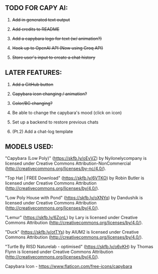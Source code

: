 ## TODO FOR CAPY AI:

1. ~~Add in generated text output~~

2. ~~Add credits to README~~

3. ~~Add a capybara logo for text (w/ animation?)~~

4. ~~Hook up to OpenAI API (Now using Groq API)~~

5. ~~Store user's input to create a chat history~~


## LATER FEATURES:

1. ~~Add a GitHub button~~

2. ~~Capybara icon changing / animation?~~

3. ~~Color/BG changing?~~

4. Be able to change the capybara's mood (click on icon)

5. Set up a backend to restore previous chats

5. (Pt.2) Add a chat-log template



## MODELS USED:

"Capybara (Low Poly)" (https://skfb.ly/oEyVZ) by Nyilonelycompany is licensed under Creative Commons Attribution-NonCommercial (http://creativecommons.org/licenses/by-nc/4.0/).

"Top Hat | FREE Download" (https://skfb.ly/6VTKO) by Robin Butler is licensed under Creative Commons Attribution (http://creativecommons.org/licenses/by/4.0/).

"Low Poly House with Pond" (https://skfb.ly/oXNYq) by Dandushik is licensed under Creative Commons Attribution (http://creativecommons.org/licenses/by/4.0/).

"Lemur" (https://skfb.ly/6ZonL) by Lary is licensed under Creative Commons Attribution (http://creativecommons.org/licenses/by/4.0/).

"Duck" (https://skfb.ly/otTYs) by AIUM2 is licensed under Creative Commons Attribution (http://creativecommons.org/licenses/by/4.0/).

"Turtle By RISD Naturelab - optimised" (https://skfb.ly/o6vKH) by Thomas Flynn is licensed under Creative Commons Attribution (http://creativecommons.org/licenses/by/4.0/).


Capybara Icon - https://www.flaticon.com/free-icons/capybara